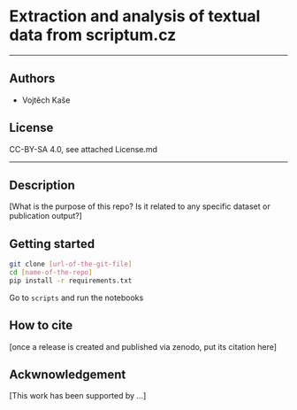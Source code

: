 #  Extraction and analysis of textual data from scriptum.cz

---
## Authors
* Vojtěch Kaše


## License
CC-BY-SA 4.0, see attached License.md

---
## Description

[What is the purpose of this repo? Is it related to any specific dataset or publication output?]

## Getting started

```bash
git clone [url-of-the-git-file]
cd [name-of-the-repo]
pip install -r requirements.txt
```

Go to `scripts` and run the notebooks

## How to cite

[once a release is created and published via zenodo, put its citation here]

## Ackwnowledgement

[This work has been supported by ...]
